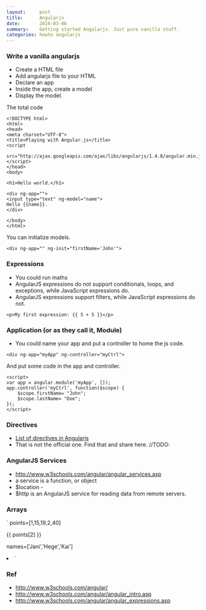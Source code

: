 ```yaml
---
layout:     post
title:      Angularjs
date:       2016-03-06 
summary:    Getting started Angularjs. Just pure vanilla stuff. 
categories: howto angularjs
---
```


### Write a vanilla angularjs 
  * Create a HTML file
  * Add angularjs file to your HTML 
  * Declare an app
  * Inside the app, create a model 
  * Display the model. 


The total code 

```
<!DOCTYPE html>
<html>
<head>
<meta charset="UTF-8">
<title>Playing with Angular.js</title>
<script
    src="http://ajax.googleapis.com/ajax/libs/angularjs/1.4.8/angular.min.js"></script>
</head>
<body>

<h1>Hello world.</h1>

<div ng-app="">
<input type="text" ng-model="name">
Hello {{name}}.   
</div>

</body>
</html>
```

You can initialize models. 

```
<div ng-app="" ng-init="firstName='John'">
```

### Expressions
  * You could run maths 
  * AngularJS expressions do not support conditionals, loops, and exceptions, while JavaScript expressions do.
  * AngularJS expressions support filters, while JavaScript expressions do not.

```
<p>My first expression: {{ 5 + 5 }}</p>
```

### Application (or as they call it, Module)
  * You could name your app and put a controller to home the js code. 

```
<div ng-app="myApp" ng-controller="myCtrl">
```

And put some code in the app and controller. 

```
<script>
var app = angular.module('myApp', []);
app.controller('myCtrl', function($scope) {
    $scope.firstName= "John";
    $scope.lastName= "Doe";
});
</script>
```

### Directives 

  * [List of directives in Angularjs](http://www.w3schools.com/angular/angular_ref_directives.asp)
  * That is not the official one. Find that and share here. //TODO: 

### AngularJS Services

  * http://www.w3schools.com/angular/angular_services.asp
  * a service is a function, or object
  * $location - 
  * $http is an AngularJS service for reading data from remote servers.

### Arrays 

`
points=[1,15,19,2,40]

{{ points[2] }}

names=['Jani','Hege','Kai']

<li ng-repeat="x in names">
`

### Ref
  * http://www.w3schools.com/angular/
  * http://www.w3schools.com/angular/angular_intro.asp
  * http://www.w3schools.com/angular/angular_expressions.asp
